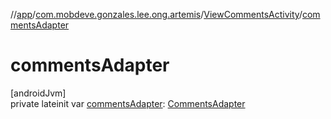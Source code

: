 //[app](../../../index.md)/[com.mobdeve.gonzales.lee.ong.artemis](../index.md)/[ViewCommentsActivity](index.md)/[commentsAdapter](comments-adapter.md)

# commentsAdapter

[androidJvm]\
private lateinit var [commentsAdapter](comments-adapter.md): [CommentsAdapter](../-comments-adapter/index.md)

